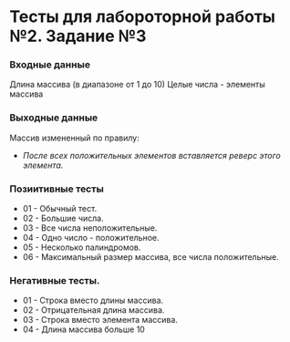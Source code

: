 # Тесты для лабороторной работы №2. Задание №3

### Входные данные
Длина массива (в диапазоне от 1 до 10)
Целые числа - элементы массива

### Выходные данные
Массив измененный по правилу:
- _После всех положительных элементов вставляется реверс этого элемента._

### Позиитивные тесты
- 01 - Обычный тест.
- 02 - Большие числа.
- 03 - Все числа неположительные.
- 04 - Одно число - положительное.
- 05 - Несколько палиндромов.
- 06 - Максимальный размер массива, все числа положительные.

### Негативные тесты.
- 01 - Строка вместо длины массива.
- 02 - Отрицательная длина массива.
- 03 - Строка вместо элемента массива.
- 04 - Длина массива больше 10
